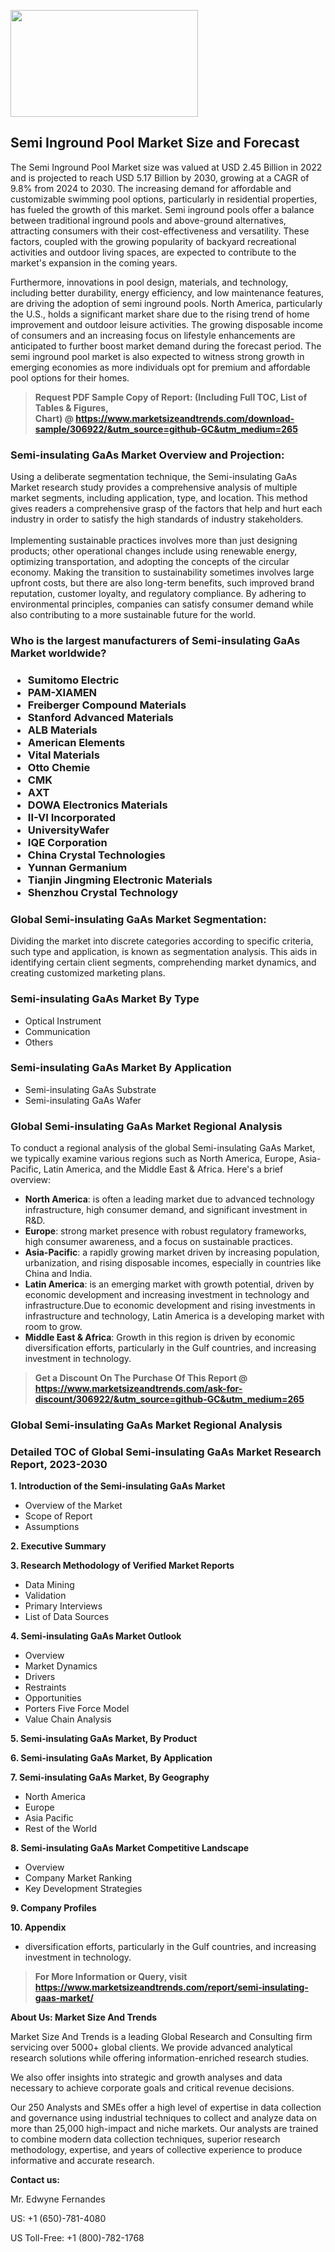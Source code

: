 <p><img class="alignnone size-medium wp-image-20088" src="https://ffe5etoiles.com/wp-content/uploads/2024/12/MST1-300x171.png" alt="" width="300" height="171" /></p><h2>Semi Inground Pool Market Size and Forecast</h2><p>The Semi Inground Pool Market size was valued at USD 2.45 Billion in 2022 and is projected to reach USD 5.17 Billion by 2030, growing at a CAGR of 9.8% from 2024 to 2030. The increasing demand for affordable and customizable swimming pool options, particularly in residential properties, has fueled the growth of this market. Semi inground pools offer a balance between traditional inground pools and above-ground alternatives, attracting consumers with their cost-effectiveness and versatility. These factors, coupled with the growing popularity of backyard recreational activities and outdoor living spaces, are expected to contribute to the market's expansion in the coming years.</p><p>Furthermore, innovations in pool design, materials, and technology, including better durability, energy efficiency, and low maintenance features, are driving the adoption of semi inground pools. North America, particularly the U.S., holds a significant market share due to the rising trend of home improvement and outdoor leisure activities. The growing disposable income of consumers and an increasing focus on lifestyle enhancements are anticipated to further boost market demand during the forecast period. The semi inground pool market is also expected to witness strong growth in emerging economies as more individuals opt for premium and affordable pool options for their homes.</p></p><blockquote id="" class=""><strong>Request PDF Sample Copy of Report: (Including Full TOC, List of Tables &amp; Figures, Chart)&nbsp;@&nbsp;<strong><a href="https://www.marketsizeandtrends.com/download-sample/306922/&utm_source=github-GC&utm_medium=265" target="_blank">https://www.marketsizeandtrends.com/download-sample/306922/&utm_source=github-GC&utm_medium=265</a></strong></strong></blockquote><h3 id="" class="">Semi-insulating GaAs Market&nbsp;Overview and Projection:</h3><p id="" class="">Using a deliberate segmentation technique, the Semi-insulating GaAs Market research study provides a comprehensive analysis of multiple market segments, including application, type, and location. This method gives readers a comprehensive grasp of the factors that help and hurt each industry in order to satisfy the high standards of industry stakeholders. <br /> <br />Implementing sustainable practices involves more than just designing products; other operational changes include using renewable energy, optimizing transportation, and adopting the concepts of the circular economy. Making the transition to sustainability sometimes involves large upfront costs, but there are also long-term benefits, such improved brand reputation, customer loyalty, and regulatory compliance. By adhering to environmental principles, companies can satisfy consumer demand while also contributing to a more sustainable future for the world.</p><h3 id="" class="">Who is the largest manufacturers of&nbsp;Semi-insulating GaAs Market worldwide?</h3><h3 class=""><p><ul><li>Sumitomo Electric </li><li> PAM-XIAMEN </li><li> Freiberger Compound Materials </li><li> Stanford Advanced Materials </li><li> ALB Materials </li><li> American Elements </li><li> Vital Materials </li><li> Otto Chemie </li><li> CMK </li><li> AXT </li><li> DOWA Electronics Materials </li><li> II-VI Incorporated </li><li> UniversityWafer </li><li> IQE Corporation </li><li> China Crystal Technologies </li><li> Yunnan Germanium </li><li> Tianjin Jingming Electronic Materials </li><li> Shenzhou Crystal Technology</li></ul></p></h3><h3 id="" class="">Global&nbsp;Semi-insulating GaAs Market Segmentation:</h3><p id="" class="">Dividing the market into discrete categories according to specific criteria, such type and application, is known as segmentation analysis. This aids in identifying certain client segments, comprehending market dynamics, and creating customized marketing plans.</p><h3 id="" class="">Semi-insulating GaAs Market&nbsp;By Type</h3><p><p><ul><li>Optical Instrument</li><li> Communication</li><li> Others</p></li></ul></p></p><h3 id="" class="">Semi-insulating GaAs Market&nbsp;By Application</h3><p class=""><p><ul><li>Semi-insulating GaAs Substrate</li><li> Semi-insulating GaAs Wafer</li></ul></p></p><h3 id="" class="">Global Semi-insulating GaAs Market Regional Analysis</h3><p id="" class="">To conduct a regional analysis of the global Semi-insulating GaAs Market, we typically examine various regions such as North America, Europe, Asia-Pacific, Latin America, and the Middle East &amp; Africa. Here's a brief overview:</p><ul><li><strong>North America</strong>: is often a leading market due to advanced technology infrastructure, high consumer demand, and significant investment in R&amp;D.</li><li><strong>Europe</strong>: strong market presence with robust regulatory frameworks, high consumer awareness, and a focus on sustainable practices.</li><li><strong>Asia-Pacific</strong>: a rapidly growing market driven by increasing population, urbanization, and rising disposable incomes, especially in countries like China and India.</li><li><strong>Latin America</strong>: is an emerging market with growth potential, driven by economic development and increasing investment in technology and infrastructure.Due to economic development and rising investments in infrastructure and technology, Latin America is a developing market with room to grow.</li><li><strong>Middle East &amp; Africa</strong>: Growth in this region is driven by economic diversification efforts, particularly in the Gulf countries, and increasing investment in technology.</li></ul><blockquote id="" class=""><strong>Get a Discount On The Purchase Of This Report @ <strong><a href="https://www.marketsizeandtrends.com/ask-for-discount/306922/&utm_source=github-GC&utm_medium=265" target="_blank">https://www.marketsizeandtrends.com/ask-for-discount/306922/&utm_source=github-GC&utm_medium=265</a></strong></strong></blockquote><h3 id="" class="">Global Semi-insulating GaAs Market Regional Analysis</h3><h3 id="" class="">Detailed TOC of Global Semi-insulating GaAs Market Research Report, 2023-2030</h3><p id="" class=""><strong>1. Introduction of the Semi-insulating GaAs Market</strong></p><ul><li>Overview of the Market</li><li>Scope of Report</li><li>Assumptions</li></ul><p id="" class=""><strong>2. Executive Summary</strong></p><p id="" class=""><strong>3. Research Methodology of Verified Market Reports</strong></p><ul><li>Data Mining</li><li>Validation</li><li>Primary Interviews</li><li>List of Data Sources</li></ul><p id="" class=""><strong>4. Semi-insulating GaAs Market Outlook</strong></p><ul><li>Overview</li><li>Market Dynamics</li><li>Drivers</li><li>Restraints</li><li>Opportunities</li><li>Porters Five Force Model</li><li>Value Chain Analysis</li></ul><p id="" class=""><strong>5. Semi-insulating GaAs Market, By Product</strong></p><p id="" class=""><strong>6. Semi-insulating GaAs Market, By Application</strong></p><p id="" class=""><strong>7. Semi-insulating GaAs Market, By Geography</strong></p><ul><li>North America</li><li>Europe</li><li>Asia Pacific</li><li>Rest of the World</li></ul><p id="" class=""><strong>8. Semi-insulating GaAs Market Competitive Landscape</strong></p><ul><li>Overview</li><li>Company Market Ranking</li><li>Key Development Strategies</li></ul><p id="" class=""><strong>9. Company Profiles</strong></p><p id="" class=""><strong>10. Appendix</strong></p><ul><li>diversification efforts, particularly in the Gulf countries, and increasing investment in technology.</li></ul><blockquote id="" class=""><strong>For More Information or Query, visit <strong><strong><a href="https://www.marketsizeandtrends.com/report/semi-insulating-gaas-market/" target="_blank">https://www.marketsizeandtrends.com/report/semi-insulating-gaas-market/</a></strong></strong></strong></blockquote><p id="" class=""><strong>About Us: Market Size And Trends</strong></p><p id="" class="">Market Size And Trends is a leading Global Research and Consulting firm servicing over 5000+ global clients. We provide advanced analytical research solutions while offering information-enriched research studies.</p><p id="" class="">We also offer insights into strategic and growth analyses and data necessary to achieve corporate goals and critical revenue decisions.</p><p id="" class="">Our 250 Analysts and SMEs offer a high level of expertise in data collection and governance using industrial techniques to collect and analyze data on more than 25,000 high-impact and niche markets. Our analysts are trained to combine modern data collection techniques, superior research methodology, expertise, and years of collective experience to produce informative and accurate research.</p><p id="" class=""><strong>Contact us:</strong></p><p id="" class="">Mr. Edwyne Fernandes</p><p id="" class="">US: +1 (650)-781-4080</p><p id="" class="">US Toll-Free: +1 (800)-782-1768</p>

